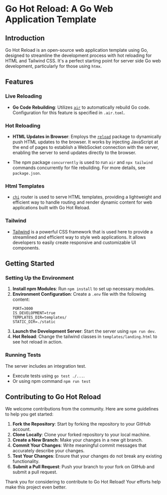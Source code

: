 # Go Hot Reload: A Go Web Application Template

## Introduction

Go Hot Reload is an open-source web application template using Go, designed to streamline the development process with hot reloading for HTML and Tailwind CSS. It's a perfect starting point for server side Go web development, particularly for those using `htmx`.

## Features

### Live Reloading

- **Go Code Rebuilding**: Utilizes [`air`](https://github.com/cosmtrek/air) to automatically rebuild Go code. Configuration for this feature is specified in `.air.toml`.

### Hot Reloading

- **HTML Updates in Browser**: Employs the [`reload`](https://github.com/aarol/reload) package to dynamically push HTML updates to the browser. It works by injecting JavaScript at the end of pages to establish a WebSocket connection with the server, enabling the server to send updates directly to the browser.

- The npm package `concurrently` is used to run `air` and `npx tailwind` commands concurrently for file rebuilding. For more details, see `package.json`.

### Html Templates

- [`chi`](https://github.com/go-chi/chi) router is used to serve HTML templates, providing a lightweight and efficient way to handle routing and render dynamic content for web applications built with Go Hot Reload.

### Tailwind

- [Tailwind](https://tailwindcss.com/) is a powerful CSS framework that is used here to provide a streamlined and efficient way to style web applications. It allows developers to easily create responsive and customizable UI components.

## Getting Started

### Setting Up the Environment

1. **Install npm Modules**: Run `npm install` to set up necessary modules.
2. **Environment Configuration**: Create a `.env` file with the following content:
   ```
   PORT=3000
   IS_DEVELOPMENT=true
   TEMPLATES_DIR=templates/
   STATIC_DIR=./static
   ```
3. **Launch the Development Server**: Start the server using `npm run dev`.
4. **Hot Reload**: Change the tailwind classes in `templates/landing.html` to see hot reload in action.

### Running Tests

The server includes an integration test.

- Execute tests using `go test ./...`.
- Or using npm command `npm run test`

## Contributing to Go Hot Reload

We welcome contributions from the community. Here are some guidelines to help you get started:

1. **Fork the Repository**: Start by forking the repository to your GitHub account.
2. **Clone Locally**: Clone your forked repository to your local machine.
3. **Create a New Branch**: Make your changes in a new git branch.
4. **Commit Your Changes**: Write meaningful commit messages that accurately describe your changes.
5. **Test Your Changes**: Ensure that your changes do not break any existing functionality.
6. **Submit a Pull Request**: Push your branch to your fork on GitHub and submit a pull request.

Thank you for considering to contribute to Go Hot Reload! Your efforts help make this project even better.
